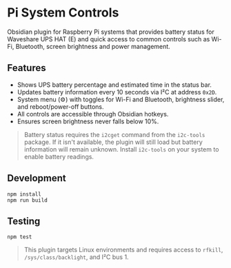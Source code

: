 # Pi System Controls

Obsidian plugin for Raspberry Pi systems that provides battery status for Waveshare UPS HAT (E) and quick access to common controls such as Wi-Fi, Bluetooth, screen brightness and power management.

## Features

- Shows UPS battery percentage and estimated time in the status bar.
- Updates battery information every 10 seconds via I²C at address `0x2D`.
- System menu (⚙️) with toggles for Wi-Fi and Bluetooth, brightness slider, and reboot/power-off buttons.
- All controls are accessible through Obsidian hotkeys.
- Ensures screen brightness never falls below 10%.

> Battery status requires the `i2cget` command from the `i2c-tools` package. If it isn't available, the plugin will still load but battery information will remain unknown.
> Install `i2c-tools` on your system to enable battery readings.

## Development

```
npm install
npm run build
```

## Testing

```
npm test
```

> This plugin targets Linux environments and requires access to `rfkill`, `/sys/class/backlight`, and I²C bus 1.
